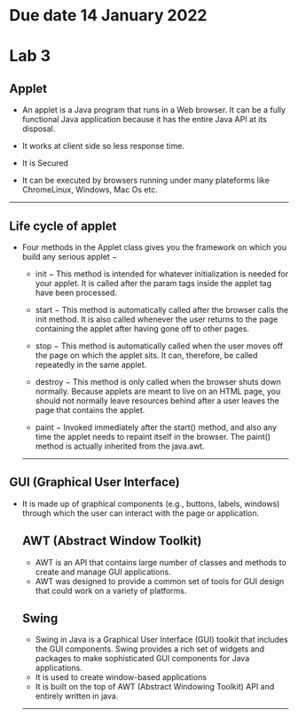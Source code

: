 # Due date 14 January 2022
# Lab 3

## Applet
 * An applet is a Java program that runs in a Web browser. It  can be a fully functional Java application because it has the entire Java API at its disposal.
 
* It works at client side so less response time.
* It is Secured
* It can be executed by browsers running under many plateforms like ChromeLinux, Windows, Mac Os etc.
***

## Life cycle of applet

* Four methods in the Applet class gives you the framework on which you build any serious applet −

    * init − This method is intended for whatever initialization is needed for your applet. It is called after the param tags inside the applet tag have been processed.

    * start − This method is automatically called after the browser calls the init method. It is also called whenever the user returns to the page containing the applet after having gone off to other pages.

    * stop − This method is automatically called when the user moves off the page on which the applet sits. It can, therefore, be called repeatedly in the same applet.

    * destroy − This method is only called when the browser shuts down normally. Because applets are meant to live on an HTML page, you should not normally leave resources behind after a user leaves the page that contains the applet.

    * paint − Invoked immediately after the start() method, and also any time the applet needs to repaint itself in the browser. The paint() method is actually inherited from the java.awt.
    ***

## GUI (Graphical User Interface)
 * It is made up of graphical components (e.g., buttons, labels, windows) through which the user can interact with the page or application.
    ## AWT (Abstract Window Toolkit)
    * AWT is an API that contains large number of classes and methods to create and manage GUI applications.
    * AWT was designed to provide a common set of tools for GUI design that could work on a variety of platforms.
    
    ## Swing
    * Swing in Java is a Graphical User Interface (GUI) toolkit that includes the GUI components. Swing provides a rich set of widgets and packages to make sophisticated GUI components for Java applications. 
    * It is used to create window-based applications
    * It is built on the top of AWT (Abstract Windowing Toolkit) API and entirely written in java.
    ***


 
